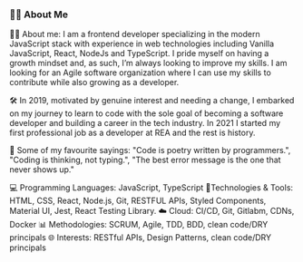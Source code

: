 ### 👨‍💼 About Me

👨‍💻 About me: I am a frontend developer specializing in the modern JavaScript stack with experience in web technologies including Vanilla JavaScript, React, NodeJs and TypeScript. I pride myself on having a growth mindset and, as such, I’m always looking to improve my skills. I am looking for an Agile software organization where I can use my skills to contribute while also growing as a developer.


🛠️ In 2019, motivated by genuine interest and needing a change, I embarked on my journey to learn to code with the sole goal of becoming a software developer and building a career in the tech industry. In 2021 I started my first professional job as a developer at REA and the rest is history.


🚀 Some of my favourite sayings: "Code is poetry written by programmers.", "Coding is thinking, not typing.", "The best error message is the one that never shows up."


💻 Programming Languages: JavaScript, TypeScript
🔧Technologies & Tools: HTML, CSS, React, Node.js, Git, RESTFUL APIs, Styled Components, Material UI, Jest, React Testing Library.
☁️ Cloud: CI/CD, Git, Gitlabm, CDNs, Docker
📊 Methodologies: SCRUM, Agile, TDD, BDD, clean code/DRY principals
🌐 Interests: RESTful APIs, Design Patterns, clean code/DRY principals
